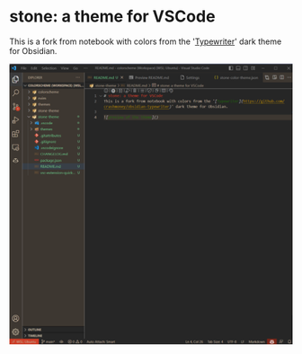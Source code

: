 # stone: a theme for VSCode
This is a fork from notebook with colors from the '[Typewriter](https://github.com/crashmoney/obsidian-typewriter)' dark theme for Obsidian.

![Preview of the theme](screenshot.png)